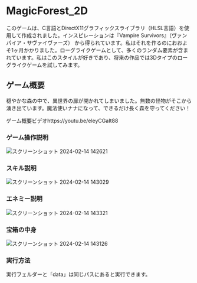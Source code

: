 # MagicForest_2D
このゲームは、C言語とDirectX11グラフィックスライブラリ（HLSL言語）を使用して作成されました。インスピレーションは『Vampire Survivors』（ヴァンパイア・サヴァイヴァーズ）
から得られています。私はそれを作るのにおおよそ1ヶ月かかりました。ローグライクゲームとして、多くのランダム要素が含まれています。私はこのスタイルが好きであり、将来の作品では3Dタイプのローグライクゲームを試してみます。

## ゲーム概要
穏やかな森の中で、異世界の扉が開かれてしまいました。無数の怪物がそこから湧き出ています。魔法使いナナになって、できるだけ長く森を守ってください！

ゲーム概要ビデオhttps://youtu.be/eleyCGaIt88

### ゲーム操作説明
![スクリーンショット 2024-02-14 142621](https://github.com/kola122/MagicForest_2D/assets/134193283/e15e775a-d954-40a0-8716-0d45c27b8a74)

### スキル説明
![スクリーンショット 2024-02-14 143029](https://github.com/kola122/MagicForest_2D/assets/134193283/4c010f2e-10c8-48d2-b584-2a34406e18ab)

### エネミー説明
![スクリーンショット 2024-02-14 143321](https://github.com/kola122/MagicForest_2D/assets/134193283/bd2cd71c-71cd-4fd5-b24e-7b154ea7eb90)

### 宝箱の中身
![スクリーンショット 2024-02-14 143126](https://github.com/kola122/MagicForest_2D/assets/134193283/80ea43fd-1558-49bd-8ae4-5ae0c5e79e17)
### 実行方法
実行フェルダーと「data」は同じパスにあると実行できます。






